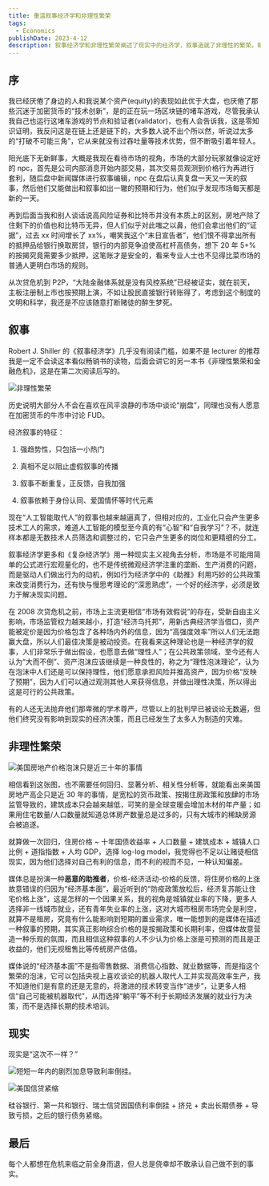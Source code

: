 ```yaml
---
title: 重温叙事经济学和非理性繁荣
tags:
  - Economics
publishDate: 2023-4-12
description: 叙事经济学和非理性繁荣阐述了现实中的经济学，叙事造就了非理性的繁荣。每个人都想在危机来临之前全身而退，但人总是侥幸却不敢承认自己做不到的事实。
---
```


## 序

我已经厌倦了身边的人和我说某个资产(equity)的表现如此优于大盘，也厌倦了那些沉迷于加密货币的“技术创新”，是的正在玩一场区块链的堵车游戏，尽管我承认我自己也运行这堵车游戏的节点和验证者(validator)，也有人会告诉我，这是零知识证明，我反问这是在链上还是链下的，大多数人说不出个所以然，听说过太多的“打破不可能三角”，它从来就没有过吞吐量等技术优势，但不断吸引着年轻人。

阳光底下无新鲜事，大概是我现在看待市场的视角，市场的大部分玩家就像设定好的 npc，首先是公司内部消息开始内部交易，其次交易员观测到价格行为再进行套利，随后盘中新闻媒体进行叙事编辑，npc 在盘后认真复盘一天又一天的叙事，然后他们又能做出和叙事如出一辙的预期和行为，他们似乎发现市场每天都是新的一天。

再到后面当我和别人谈话说高风险证券和比特币并没有本质上的区别，房地产除了住剩下的价值也和比特币无异，但人们似乎对此嗤之以鼻，他们会拿出他们的“证据”，过去 xx 时间增长了 xx%，嘲笑我这个“末日宣告者”，他们恨不得拿出所有的抵押品给银行换取房贷，银行的内部竞争迫使高杠杆高债务，想下 20 年 5+%的按揭究竟需要多少抵押，这笔账才是安全的，看来专业人士也不见得比菜市场的普通人更明白市场的规则。

从次贷危机到 P2P，“大陆金融体系就是没有风控系统”已经被证实，就在前天，主板注册制上市也按预期上演，不如让股民直接银行转账得了，考虑到这个制度的文明和科学，我还是不应该随意打断赌徒的醉生梦死。

## 叙事

Robert J. Shiller 的《叙事经济学》几乎没有阅读门槛，如果不是 lecturer 的推荐我是一定不会读这本看似畅销书的读物，后面会讲它的另一本书《非理性繁荣和金融危机》，这是在第二次阅读后写的。

![非理性繁荣](/static/images/market_crash.png)

历史说明大部分人不会在喜欢在风平浪静的市场中谈论“崩盘”，同理也没有人愿意在加密货币的牛市中讨论 FUD。

经济叙事的特征：

1. 强趋势性，只包括一小热门

2. 真相不足以阻止虚假叙事的传播

3. 叙事不断重复，正反馈，自我加强

4. 叙事依赖于身份认同、爱国情怀等时代元素

现在“人工智能取代人”的叙事也越来越逼真了，但相对应的，工业化只会产生更多技术工人的需求，难道人工智能的模型至今真的有“心智”和“自我学习”？不，就连样本都是无数技术人员筛选和调整过的，它只会产生更多的岗位和更精细的分工。

叙事经济学更多和《复杂经济学》用一种现实主义视角去分析，市场是不可能用简单的公式进行宏观量化的，也不是传统微观经济学注重的垄断、生产消费的问题，而是驱动人们做出行为的动机，例如行为经济学中的《助推》利用巧妙的公共政策来改变消费行为，还有快与慢思考理论的“深思熟虑”，一个好的经济学，必须是致力于解决现实问题。

在 2008 次贷危机之前，市场上主流更相信“市场有效假说”的存在，受新自由主义影响，市场监管权力越来越小，打造“经济乌托邦”，用新古典经济学当借口，资产能被定价是因为价格包含了各种场内外的信息，因为“高强度效率”所以人们无法跑赢大盘，所以人们最佳决策是被动投资。在我看来这种理论也是一种经济学的叙事，人们非常乐于做出假设，也愿意去做“理性人”；在公共政策领域，至今还有人认为“大而不倒”、资产泡沫应该继续是一种良性的，称之为“理性泡沫理论”，认为在泡沫中人们还是可以保持理性，他们愿意承担风险并推高资产，因为价格“反映了预期”，因为人们可以通过观测其他人来获得信息，并做出理性决策，所以得出这是可行的公共政策。

有的人还无法抛弃他们那卑微的学术尊严，尽管以上的批判早已被谈论无数遍，但他们终究没有影响到现实的经济决策，而且已经发生了太多人为制造的灾难。

## 非理性繁荣

![美国房地产价格泡沫只是近三十年的事情](/static/images/Real_Estate_Prices.jpg)

相信看到这张图，也不需要任何回归、显著分析、相关性分析等，就能看出来美国房地产高企只是近 30 年的事情，是宽松的货币政策、按揭住房政策和放肆的市场监管导致的，建筑成本只会越来越低，可笑的是全球变暖会增加木材的年产量；如果用住宅数量/人口数量就知道总体房产数量总是过多的，只有大城市的稀缺房源会被追逐。

就算做一次回归，住房价格 ~ 十年国债收益率 + 人口数量 + 建筑成本 + 城镇人口比例 + 道指指数 + 人均 GDP，选择 log-log model，我觉得也不足以让赌徒相信现实，因为他们选择对自己有利的信息，而不利的视而不见，一种认知偏差。

媒体总是扮演一种**恶意的助推者**，价格-经济活动-价格的反馈，将住房价格的上涨故意错误的归因为“经济基本面”，最近听到的“防疫政策放松后，经济复苏能让住宅价格上涨”，这是怎样的一个因果关系，我的视角是城镇就业率的下降，更多人选择非一线城市就业，还有青年失业率的上涨，这对大城市租房市场完全是利空，就算不是租房，究竟有什么能影响到短期的置业需求，唯一能想到的是媒体在描述一种叙事的预期，其实真正影响综合价格的是按揭政策和长期利率，但媒体故意营造一种乐观的氛围，而且相信这种叙事的人不少认为价格上涨是可预测的而且是正收益的，他们无视租售比等传统房产估值。

媒体说的“经济基本面”不是指零售数据、消费信心指数、就业数据等，而是指这个繁荣的泡沫，它可以包括央视上喜欢谈论的机器人取代人工并实现高效率生产，我不知道他们是有意的还是无意的，将激进的技术转变当作“进步”，让更多人相信“自己可能被机器取代”，从而选择“躺平”等不利于长期经济发展的就业行为决策，而不是选择长期的技术培训。

## 现实

现实是“这次不一样？”

![短短一年内的剧烈加息导致利率倒挂。](/static/images/Interest_rate_inversion.jpg)


![美国信贷紧缩](/static/images/Bank_Tightening.jpg)

硅谷银行、第一共和银行、瑞士信贷因国债利率倒挂 + 挤兑 + 卖出长期债券 + 导致亏损，之后的银行债务紧缩。

## 最后

每个人都想在危机来临之前全身而退，但人总是侥幸却不敢承认自己做不到的事实。
